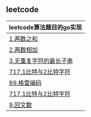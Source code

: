 ## leetcode
|leetcode算法题目的go实现|
|---|
|[1.两数之和](/题目/1.两数之和/main.go)|
|[2.两数相加](/题目/2.两数相加/main.go)|
|[3.无重复字符的最长子串](/题目/3.无重复字符的最长子串/main.go)|
|[717.1比特与2比特字符](/题目/717.1比特与2比特字符/main.go)|
|[89.格雷编码](/题目/89.格雷编码/main.go)|
|[717.1比特与2比特字符](/题目/717.1比特与2比特字符/main.go)|
|[9.回文数](/题目/9.回文数/main.go)|